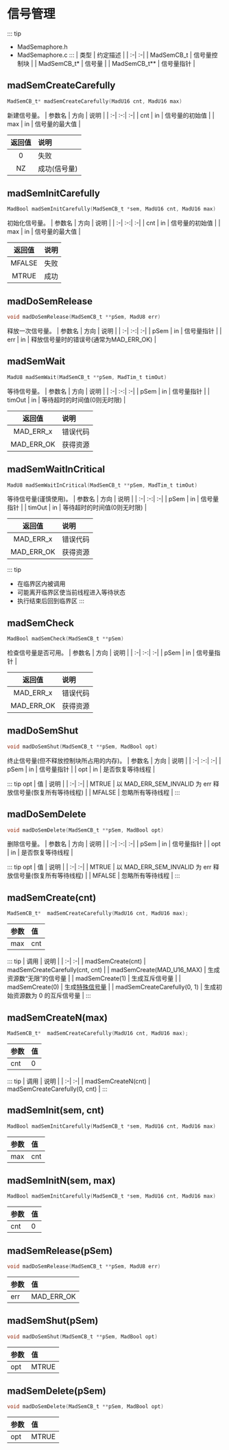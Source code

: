 # 信号管理
::: tip
- MadSemaphore.h
- MadSemaphore.c
:::
| 类型 | 约定描述 |
| :-| :-|
| MadSemCB_t   | 信号量控制块 |
| MadSemCB_t*  | 信号量 |
| MadSemCB_t** | 信号量指针 |

## madSemCreateCarefully
```c
MadSemCB_t* madSemCreateCarefully(MadU16 cnt, MadU16 max)
```
新建信号量。
| 参数名 | 方向 | 说明 |
| :-| :-:| :-|
| cnt | in | 信号量的初始值 |
| max | in | 信号量的最大值 |

| 返回值 | 说明 |
| :-:| :-|
| 0  | 失败 |
| NZ | 成功(信号量) |

## madSemInitCarefully
```c
MadBool madSemInitCarefully(MadSemCB_t *sem, MadU16 cnt, MadU16 max)
```
初始化信号量。
| 参数名 | 方向 | 说明 |
| :-| :-:| :-|
| cnt | in | 信号量的初始值 |
| max | in | 信号量的最大值 |

| 返回值 | 说明 |
| :-:| :-|
| MFALSE | 失败 |
| MTRUE  | 成功 |

## madDoSemRelease
```c
void madDoSemRelease(MadSemCB_t **pSem, MadU8 err)
```
释放一次信号量。
| 参数名 | 方向 | 说明 |
| :-| :-:| :-|
| pSem | in | 信号量指针 |
| err  | in | 释放信号量时的错误号(通常为MAD_ERR_OK) |

## madSemWait
```c
MadU8 madSemWait(MadSemCB_t **pSem, MadTim_t timOut)
```
等待信号量。
| 参数名 | 方向 | 说明 |
| :-| :-:| :-|
| pSem   | in | 信号量指针 |
| timOut | in | 等待超时的时间值(0则无时限) |

| 返回值 | 说明 |
| :-:| :-|
| MAD_ERR_x  | 错误代码 |
| MAD_ERR_OK | 获得资源 |

## madSemWaitInCritical
```c
MadU8 madSemWaitInCritical(MadSemCB_t **pSem, MadTim_t timOut)
```
等待信号量(谨慎使用)。
| 参数名 | 方向 | 说明 |
| :-| :-:| :-|
| pSem   | in | 信号量指针 |
| timOut | in | 等待超时的时间值(0则无时限) |

| 返回值 | 说明 |
| :-:| :-|
| MAD_ERR_x  | 错误代码 |
| MAD_ERR_OK | 获得资源 |

::: tip
- 在临界区内被调用
- 可能离开临界区使当前线程进入等待状态
- 执行结束后回到临界区
:::

## madSemCheck
```c
MadBool madSemCheck(MadSemCB_t **pSem)
```
检查信号量是否可用。
| 参数名 | 方向 | 说明 |
| :-| :-:| :-|
| pSem   | in | 信号量指针 |

| 返回值 | 说明 |
| :-:| :-|
| MAD_ERR_x  | 错误代码 |
| MAD_ERR_OK | 获得资源 |

## madDoSemShut
```c
void madDoSemShut(MadSemCB_t **pSem, MadBool opt)
```
终止信号量(但不释放控制块所占用的内存)。
| 参数名 | 方向 | 说明 |
| :-| :-:| :-|
| pSem | in | 信号量指针 |
| opt  | in | 是否恢复等待线程 |

::: tip opt
| 值 | 说明 |
| :-| :-|
| MTRUE  | 以 MAD_ERR_SEM_INVALID 为 err 释放信号量(恢复所有等待线程) |
| MFALSE | 忽略所有等待线程 |
:::

## madDoSemDelete
```c
void madDoSemDelete(MadSemCB_t **pSem, MadBool opt)
```
删除信号量。
| 参数名 | 方向 | 说明 |
| :-| :-:| :-|
| pSem | in | 信号量指针 |
| opt  | in | 是否恢复等待线程 |

::: tip opt
| 值 | 说明 |
| :-| :-|
| MTRUE  | 以 MAD_ERR_SEM_INVALID 为 err 释放信号量(恢复所有等待线程) |
| MFALSE | 忽略所有等待线程 |
:::

## madSemCreate(cnt)
```c
MadSemCB_t*  madSemCreateCarefully(MadU16 cnt, MadU16 max);
```
| 参数 | 值 |
| :-| :-|
| max | cnt |

::: tip
| 调用 | 说明 |
| :-| :-|
| madSemCreate(cnt)           | madSemCreateCarefully(cnt, cnt) |
| madSemCreate(MAD_U16_MAX)   | 生成资源数“无限”的信号量 |
| madSemCreate(1)             | 生成互斥信号量 |
| madSemCreate(0)             | 生成[特殊信号量](/HandBook/BriefDesign.md) |
| madSemCreateCarefully(0, 1) | 生成初始资源数为 0 的互斥信号量 |
:::

## madSemCreateN(max)
```c
MadSemCB_t*  madSemCreateCarefully(MadU16 cnt, MadU16 max);
```
| 参数 | 值 |
| :-| :-|
| cnt | 0 |

::: tip
| 调用 | 说明 |
| :-| :-|
| madSemCreateN(cnt) | madSemCreateCarefully(0, cnt) |
:::

## madSemInit(sem, cnt)
```c
MadBool madSemInitCarefully(MadSemCB_t *sem, MadU16 cnt, MadU16 max)
```
| 参数 | 值 |
| :-| :-|
| max | cnt |

## madSemInitN(sem, max)
```c
MadBool madSemInitCarefully(MadSemCB_t *sem, MadU16 cnt, MadU16 max)
```
| 参数 | 值 |
| :-| :-|
| cnt | 0 |

## madSemRelease(pSem)
```c
void madDoSemRelease(MadSemCB_t **pSem, MadU8 err)
```
| 参数 | 值 |
| :-| :-|
| err | MAD_ERR_OK |

## madSemShut(pSem)
```c
void madDoSemShut(MadSemCB_t **pSem, MadBool opt)
```
| 参数 | 值 |
| :-| :-|
| opt | MTRUE |

## madSemDelete(pSem)
```c
void madDoSemDelete(MadSemCB_t **pSem, MadBool opt)
```
| 参数 | 值 |
| :-| :-|
| opt | MTRUE |
